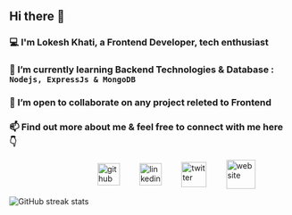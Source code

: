 ## Hi there 👋

<!-- I am Lokesh Khati, currently pursuing Bachelor of Computer Application from Maharshi Dayanand University . I am a tech enthusiast & a Frontend Developer. I am always open to collaborating on projects and innovative/disruptive ideas. Find out more about me & feel free to connect with me here: -->


<!-- **Lokeshkhati/Lokeshkhati** is a ✨ _special_ ✨ repository because its `README.md` (this file) appears on your GitHub profile.

Here are some ideas to get you started: -->

### 💻 I'm Lokesh Khati, a Frontend Developer,  tech enthusiast 
### 🌱 I’m currently learning Backend Technologies & Database : ` Nodejs, ExpressJs & MongoDB`
### 👯 I’m open to collaborate on any project releted to Frontend 
### 📫  Find out more about me & feel free to connect with me here 👇  &nbsp; &nbsp; &nbsp; &nbsp;
<!---- 🤔 I’m looking for help with ...
- 💬 Ask me about ...

- 😄 Pronouns: ...
- ⚡ Fun fact: ...
-->

   &nbsp; &nbsp; &nbsp; &nbsp;  &nbsp; &nbsp; &nbsp; &nbsp; &nbsp; &nbsp; &nbsp; &nbsp; &nbsp; &nbsp; &nbsp; &nbsp; &nbsp; &nbsp; &nbsp; &nbsp; [<img src='https://cdn.jsdelivr.net/npm/simple-icons@3.0.1/icons/github.svg' alt='github' align="center"  height='40'>](https://github.com/Lokeshkhati)  &nbsp; &nbsp; &nbsp; &nbsp;
   [<img src='https://cdn.jsdelivr.net/npm/simple-icons@3.0.1/icons/linkedin.svg' alt='linkedin'  align="center" height='40'>](https://www.linkedin.com/in/Lokeshkhati)  &nbsp; &nbsp; &nbsp; &nbsp;  [<img src='https://cdn.jsdelivr.net/npm/simple-icons@3.0.1/icons/twitter.svg' alt='twitter' align="center" height='45'>](https://twitter.com/Lokeshkhati12)  &nbsp; &nbsp; &nbsp; &nbsp;  [<img src='https://cdn.jsdelivr.net/npm/simple-icons@3.0.1/icons/icloud.svg' alt='website' align="center" height='52'>](https://lokesh-khati.netlify.app/)     






![GitHub streak stats](https://github-readme-streak-stats.herokuapp.com/?user=Lokeshkhati)  

  

